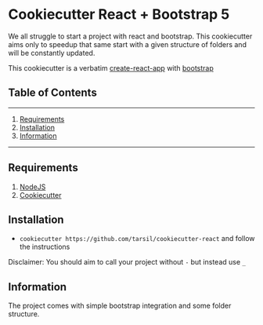 # Cookiecutter React + Bootstrap 5

We all struggle to start a project with react and bootstrap.
This cookiecutter aims only to speedup that same start with a
given structure of folders and will be constantly updated.

This cookiecutter is a verbatim [create-react-app](https://reactjs.org/docs/create-a-new-react-app.html)
with [bootstrap](https://getbootstrap.com/docs/5.1/)

## Table of Contents

---

1. [Requirements](#requirements)
2. [Installation](#installation)
3. [Information](#information)

---

## Requirements

1. [NodeJS](https://nodejs.org/en/)
2. [Cookiecutter](https://cookiecutter.readthedocs.io/en/1.7.2/)

## Installation

* `cookiecutter https://github.com/tarsil/cookiecutter-react` and follow the instructions

Disclaimer: You should aim to call your project without `-` but instead use `_`

## Information

The project comes with simple bootstrap integration and some folder structure.
